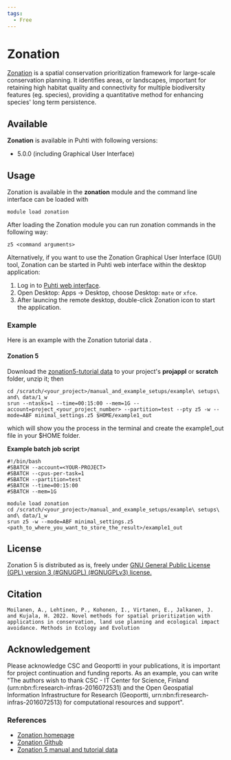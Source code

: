 ```yaml
---
tags:
  - Free
---
```


# Zonation

[Zonation](https://zonationteam.github.io/Zonation5/) is a spatial conservation prioritization framework for large-scale conservation planning. It identifies areas, or landscapes, important for retaining high habitat quality and connectivity for multiple biodiversity features (eg. species), providing a quantitative method for enhancing species' long term persistence.


## Available

__Zonation__ is available in Puhti with following versions:

* 5.0.0 (including Graphical User Interface)


## Usage

Zonation is available in the __zonation__ module and the command line interface can be loaded with

`module load zonation`

After loading the Zonation module you can run zonation commands in the following way:

```
z5 <command arguments>
```

Alternatively, if you want to use the Zonation Graphical User Interface (GUI) tool, Zonation can be started in Puhti web interface within the desktop application:

1. Log in to [Puhti web interface](https://puhti.csc.fi).
2. Open Desktop: Apps -> Desktop, choose Desktop: `mate` or `xfce`. 
3. After launcing the remote desktop, double-click Zonation icon to start the application.

### Example

Here is an example with the Zonation tutorial data .


    
#### Zonation 5

Download the [zonation5-tutorial data](https://github.com/zonationteam/Zonation5/releases/download/v1.0/manual_and_example_setups.zip) to your project's __projappl__ or __scratch__ folder, unzip it; then

```
cd /scratch/<your_project>/manual_and_example_setups/example\ setups\ and\ data/1_w
srun --ntasks=1 --time=00:15:00 --mem=1G --account=project_<your_project_number> --partition=test --pty z5 -w --mode=ABF minimal_settings.z5 $HOME/example1_out
```
which will show you the process in the terminal and create the example1_out file in your $HOME folder.

**Example batch job script**

```
#!/bin/bash
#SBATCH --account=<YOUR-PROJECT>
#SBATCH --cpus-per-task=1
#SBATCH --partition=test
#SBATCH --time=00:15:00
#SBATCH --mem=1G

module load zonation
cd /scratch/<your_project>/manual_and_example_setups/example\ setups\ and\ data/1_w
srun z5 -w --mode=ABF minimal_settings.z5 <path_to_where_you_want_to_store_the_result>/example1_out
```

## License 

Zonation 5 is distributed as is, freely under [GNU General Public License (GPL) version 3 (#GNUGPL) (#GNUGPLv3) license.](https://www.gnu.org/licenses/gpl-3.0.html)

## Citation

```Moilanen, A., Lehtinen, P., Kohonen, I., Virtanen, E., Jalkanen, J. and Kujala, H. 2022. Novel methods for spatial prioritization with applications in conservation, land use planning and ecological impact avoidance. Methods in Ecology and Evolution```

## Acknowledgement

Please acknowledge CSC and Geoportti in your publications, it is important for project continuation and funding reports.
As an example, you can write "The authors wish to thank CSC - IT Center for Science, Finland (urn:nbn:fi:research-infras-2016072531) and the Open Geospatial Information Infrastructure for Research (Geoportti, urn:nbn:fi:research-infras-2016072513) for computational resources and support".


### References

* [Zonation homepage](https://zonationteam.github.io/Zonation5/)
* [Zonation Github](https://github.com/zonationteam/Zonation5)
* [Zonation 5 manual and tutorial data](https://github.com/zonationteam/Zonation5/releases/download/v1.0/manual_and_example_setups.zip)




